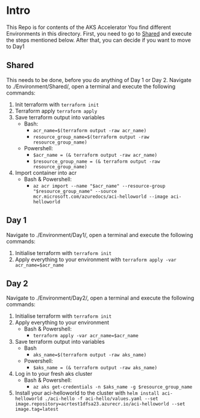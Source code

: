 # Intro
This Repo is for contents of the AKS Accelerator
You find different Environments in this directory.
First, you need to go to [Shared](#shared) and execute the steps mentioned below. After that, you can decide if you want to move to Day1

## Shared
This needs to be done, before you do anything of Day 1 or Day 2.
Navigate to ./Environment/Shared/, open a terminal and execute the following commands:
1. Init terraform with `terraform init`
2. Terraform apply `terraform apply`
3. Save terraform output into variables
    - Bash:
        - `acr_name=$(terraform output -raw acr_name)`
        - `resource_group_name=$(terraform output -raw resource_group_name)`
    - Powershell: 
        - `$acr_name = (& terraform output -raw acr_name)`
        - `$resource_group_name = (& terraform output -raw resource_group_name)`
4. Import container into acr
    - Bash & Powershell:
        - `az acr import --name "$acr_name" --resource-group "$resource_group_name" --source mcr.microsoft.com/azuredocs/aci-helloworld --image aci-helloworld`


## Day 1
Navigate to ./Environment/Day1/, open a terminal and execute the following commands:
1. Initialise terraform with `terraform init`
2. Apply everything to your environment with `terraform apply -var acr_name=$acr_name`

## Day 2
Navigate to ./Environment/Day2/, open a terminal and execute the following commands:
1. Initialise terraform with `terraform init`
2. Apply everything to your environment
    - Bash & Powershell: 
        - `terraform apply -var acr_name=$acr_name`
3. Save terraform output into variables
    - Bash
        - `aks_name=$(terraform output -raw aks_name)`
    - Powershell:
        - `$aks_name = (& terraform output -raw aks_name)`
4. Log in to your fresh aks cluster
    - Bash & Powershell:
        - `az aks get-credentials -n $aks_name -g $resource_group_name`
5. Install your aci-helloworld to the cluster with `helm install aci-helloworld ./aci-hello -f aci-hello/values.yaml --set image.repository=acrtest1dfsa23.azurecr.io/aci-helloworld --set image.tag=latest`